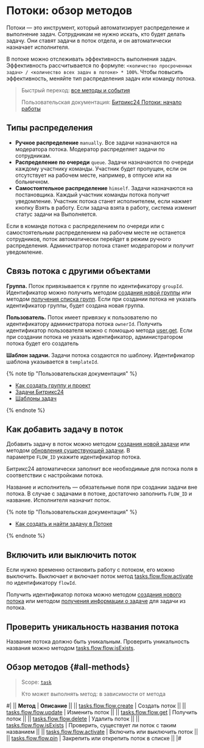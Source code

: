 # Потоки: обзор методов

Потоки — это инструмент, который автоматизирует распределение и выполнение задач. Сотрудникам не нужно искать, кто будет делать задачу. Они ставят задачи в поток отдела, и он автоматически назначает исполнителя.

В потоке можно отслеживать эффективность выполнения задач. Эффективность рассчитывается по формуле: `<количество просроченных задач> / <количество всех задач в потоке> * 100%`. Чтобы повысить эффективность, меняйте тип распределения задач или команду потока.

> Быстрый переход: [все методы и события](#all-methods) 
> 
> Пользовательская документация: [Битрикс24 Потоки: начало работы](https://helpdesk.bitrix24.ru/open/21307026/) 

## Типы распределения

- **Ручное распределение** `manually`. Все задачи назначаются на модератора потока. Модератор распределяет задачи по сотрудникам.
- **Распределение по очереди** `queue`. Задачи назначаются по очереди каждому участнику команды. Участник будет пропущен, если он отсутствует на рабочем месте, например, в отпуске или на больничном.
- **Самостоятельное распределение** `himself`. Задачи назначаются на постановщика. Каждый участник команды потока получит уведомление. Участник потока станет исполнителем, если нажмет кнопку Взять в работу. Если задача взята в работу, система изменит статус задачи на Выполняется.

Если в команде потока с распределением по очереди или с самостоятельным распределением на рабочем месте не останется сотрудников, поток автоматически перейдет в режим ручного распределения. Администратор потока станет модератором и получит уведомление.

## Связь потока с другими объектами

**Группа.** Поток привязывается к группе по идентификатору `groupId`. Идентификатор можно получить методом [создания новой группы](../../sonet-group/sonet-group-create.md) или методом [получения списка групп](../../sonet-group/socialnetwork-api-workgroup-list.md). Если при создании потока не указать идентификатор группы, будет создана новая группа.

**Пользователь.** Поток имеет привязку к пользователю по идентификатору администратора потока `ownerId`. Получить идентификатор пользователя можно с помощью метода [user.get](../../user/user-get.md). Если при создании потока не указать идентификатор, администратором потока будет его создатель

**Шаблон задачи.** Задачи потока создаются по шаблону. Идентификатор шаблона указывается в `templateId`.

{% note tip "Пользовательская документация" %}

- [Как создать группу и проект](https://helpdesk.bitrix24.ru/open/22699004/)
- [Задачи Битрикс24](https://helpdesk.bitrix24.ru/open/17962166/)
- [Шаблоны задач](https://helpdesk.bitrix24.ru/open/17869536/)

{% endnote %}

## Как добавить задачу в поток

Добавить задачу в поток можно методом [создания новой задачи](../tasks-task-add.md) или методом [обновления существующей задачи](../tasks-task-update.md). В параметре `FLOW_ID` укажите идентификатор потока.

Битрикс24 автоматически заполнит все необходимые для потока поля в соответствии с настройками потока.

Название и исполнитель — обязательные поля при создании задачи вне потока. В случае с задачами в потоке, достаточно заполнить `FLOW_ID` и название. Исполнителя назначит поток.

{% note tip "Пользовательская документация" %}

- [Как создать и найти задачу в Потоке](https://helpdesk.bitrix24.ru/open/21307012/)

{% endnote %}

## Включить или выключить поток

Если нужно временно остановить работу с потоком, его можно выключить. Выключает и включает поток метод [tasks.flow.flow.activate](./tasks-flow-flow-activate.md) по идентификатору `flowId`. 

Получить идентификатор потока можно методом [создания нового потока](./tasks-flow-flow-create.md) или методом [получения информации о задаче](../tasks-task-get.md) для задачи из потока.

## Проверить уникальность названия потока

Название потока должно быть уникальным. Проверить уникальность названия можно методом [tasks.flow.flow.isExists](./tasks-flow-flow-is-exists.md).

## Обзор методов {#all-methods}

> Scope: [`task`](../../scopes/permissions.md)
>
> Кто может выполнять метод: в зависимости от метода

#|
|| **Метод** | **Описание** ||
|| [tasks.flow.flow.create](./tasks-flow-flow-create.md) | Создать поток ||
|| [tasks.flow.flow.update](./tasks-flow-flow-update.md) | Изменить поток ||
|| [tasks.flow.flow.get](./tasks-flow-flow-get.md) | Получить поток ||
|| [tasks.flow.flow.delete](./tasks-flow-flow-delete.md) | Удалить поток ||
|| [tasks.flow.flow.isExists](./tasks-flow-flow-is-exists.md) | Проверить, существует ли поток с таким названием ||
|| [tasks.flow.flow.activate](./tasks-flow-flow-activate.md) | Включить или выключить поток ||
|| [tasks.flow.flow.pin](./tasks-flow-flow-pin.md) | Закрепить или открепить поток в списке ||
|#